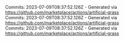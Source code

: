 Commits: 2023-07-09T08:37:52.126Z - Generated via https://github.com/marketplace/actions/artificial-grass
<br>
Commits: 2023-07-09T08:37:52.126Z - Generated via https://github.com/marketplace/actions/artificial-grass
<br>
Commits: 2023-07-09T08:37:52.126Z - Generated via https://github.com/marketplace/actions/artificial-grass
<br>
